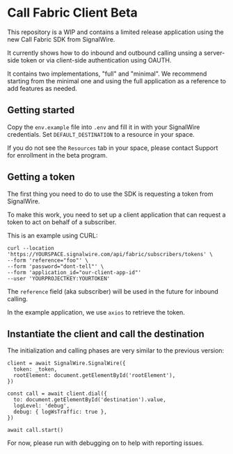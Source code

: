 # Call Fabric Client Beta

This repository is a WIP and contains a limited release application using the new Call Fabric SDK from SignalWire.

It currently shows how to do inbound and outbound calling unsing a server-side token or via client-side authentication using OAUTH.

It contains two implementations, "full" and "minimal". We recommend starting from the minimal one and using the full application as a reference to add features as needed.

## Getting started

Copy the `env.example` file into `.env` and fill it in with your SignalWire credentials. Set `DEFAULT_DESTINATION` to a resource in your space.

If you do not see the `Resources` tab in your space, please contact Support for enrollment in the beta program.

## Getting a token

The first thing you need to do to use the SDK is requesting a token from SignalWire.

To make this work, you need to set up a client application that can request a token to act on behalf of a subscriber.

This is an example using CURL:

```
curl --location 'https://YOURSPACE.signalwire.com/api/fabric/subscribers/tokens' \
--form 'reference="foo"' \
--form 'password="dont-tell"' \
--form 'application_id="our-client-app-id"'
--user 'YOURPROJECTKEY:YOURTOKEN'
```

The `reference` field (aka subscriber) will be used in the future for inbound calling.



In the example application, we use `axios` to retrieve the token.

## Instantiate the client and call the destination

The initialization and calling phases are very similar to the previous version:

```
client = await SignalWire.SignalWire({
  token: _token,
  rootElement: document.getElementById('rootElement'),
})

const call = await client.dial({
  to: document.getElementById('destination').value,
  logLevel: 'debug',
  debug: { logWsTraffic: true },
})

await call.start()
```

For now, please run with debugging on to help with reporting issues.